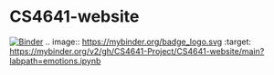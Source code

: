 # CS4641-website
[![Binder](https://mybinder.org/badge_logo.svg)](https://mybinder.org/v2/gh/CS4641-Project/CS4641-website/main?labpath=emotions.ipynb)
.. image:: https://mybinder.org/badge_logo.svg
 :target: https://mybinder.org/v2/gh/CS4641-Project/CS4641-website/main?labpath=emotions.ipynb
